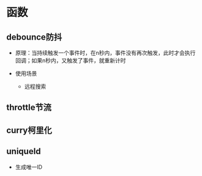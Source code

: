 # 函数

## debounce防抖

- 原理：当持续触发一个事件时，在n秒内，事件没有再次触发，此时才会执行回调；如果n秒内，又触发了事件，就重新计时

- 使用场景

  - 远程搜索

## throttle节流

## curry柯里化

## uniqueId

- 生成唯一ID
